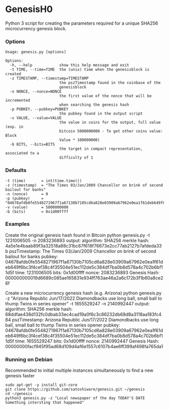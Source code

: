 # GenesisH0
Python 3 script for creating the parameters required for a unique SHA256 microcurrency genesis block.


### Options
    Usage: genesis.py [options]
    
    Options:
      -h, --help            show this help message and exit
      -t TIME, --time=TIME  the (unix) time when the genesisblock is created
      -z TIMESTAMP, --timestamp=TIMESTAMP
                            the pszTimestamp found in the coinbase of the
                            genesisblock
      -n NONCE, --nonce=NONCE
                            the first value of the nonce that will be incremented
                            when searching the genesis hash
      -p PUBKEY, --pubkey=PUBKEY
                            the pubkey found in the output script
      -v VALUE, --value=VALUE
                            the value in coins for the output, full value (exp. in
                            bitcoin 5000000000 - To get other coins value: Block
                            Value * 100000000)
      -b BITS, --bits=BITS
                            the target in compact representation, associated to a
                            difficulty of 1


### Defaults
    -t (time)       = int(time.time())
    -z (timestamp)  = "The Times 03/Jan/2009 Chancellor on brink of second bailout for banks"
    -n (nonce)      = 0
    -p (pubkey)     = "04678afdb0fe5548271967f1a67130b7105cd6a828e03909a67962e0ea1f61deb649f6bc3f4cef38c4f35504e51ec112de5c384df7ba0b8d578a4c702b6bf11d5f"
    -v (value)      = 5000000000
    -b (bits)       = 0x1d00ffff


### Examples
Create the original genesis hash found in Bitcoin
    python genesis.py -t 1231006505 -n 2083236893
    output: 
        algorithm: SHA256
        merkle hash: 4a5e1e4baab89f3a32518a88c31bc87f618f76673e2cc77ab2127b7afdeda33b
        pszTimestamp: The Times 03/Jan/2009 Chancellor on brink of second bailout for banks
        pubkey: 04678afdb0fe5548271967f1a67130b7105cd6a828e03909a67962e0ea1f61deb649f6bc3f4cef38c4f35504e51ec112de5c384df7ba0b8d578a4c702b6bf11d5f
        time: 1231006505
        bits: 0x1d00ffff
        nonce: 2083236893
        Genesis Hash: 000000000019d6689c085ae165831e934ff763ae46a2a6c172b3f1b60a8ce26f

Create a new microcurrency genesis hash (e.g. Arizona)
    python genesis.py -z "Arizona Republic Jun/17/2022 Diamondbacks use long ball, small ball to thump Twins in series opener" -t 1655529247 -n 2140992447
    output: 
        algorithm: SHA256
        merkle hash: 68ddfae438d132fc0dbab33ec4cad19a0f6c3c86232db68d8a3118aa183fc484
        pszTimestamp: Arizona Republic Jun/17/2022 Diamondbacks use long ball, small ball to thump Twins in series opener
        pubkey: 04678afdb0fe5548271967f1a67130b7105cd6a828e03909a67962e0ea1f61deb649f6bc3f4cef38c4f35504e51ec112de5c384df7ba0b8d578a4c702b6bf11d5f
        time: 1655529247
        bits: 0x1d00ffff
        nonce: 2140992447
        Genesis Hash: 00000000facf945f95ad68d109d4af6e1557c6107b4ae6ff399af498fa765da1


### Running on Debian
Recommended to initial multiple instances simultaneously to find a new genesis faster    
    
    sudo apt-get -y install git-core
    git clone https://github.com/satoshiware/genesis.git ~/genesis
    cd ~/genesis
    python3 genesis.py -z "Local newspaper of the day TODAY'S DATE Something intersting that happened"
